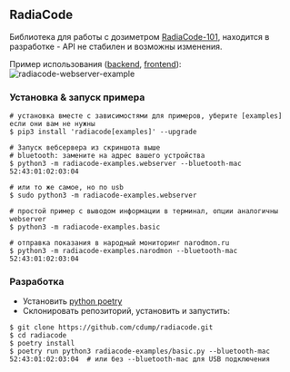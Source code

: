 ## RadiaCode
Библиотека для работы с дозиметром [RadiaCode-101](https://scan-electronics.com/dosimeters/radiacode/radiacode-101), находится в разработке - API не стабилен и возможны изменения.

Пример использования ([backend](radiacode-examples/webserver.py), [frontend](radiacode-examples/webserver.html)):
![radiacode-webserver-example](./screenshot.png)

### Установка & запуск примера
```
# установка вместе с зависимостями для примеров, уберите [examples] если они вам не нужны
$ pip3 install 'radiacode[examples]' --upgrade

# Запуск вебсервера из скриншота выше
# bluetooth: замените на адрес вашего устройства
$ python3 -m radiacode-examples.webserver --bluetooth-mac 52:43:01:02:03:04

# или то же самое, но по usb
$ sudo python3 -m radiacode-examples.webserver

# простой пример с выводом информации в терминал, опции аналогичны webserver
$ python3 -m radiacode-examples.basic

# отправка показания в народный мониторинг narodmon.ru
$ python3 -m radiacode-examples.narodmon --bluetooth-mac 52:43:01:02:03:04
```

### Разработка
- Установить [python poetry](https://python-poetry.org/docs/#installation)
- Склонировать репозиторий, установить и запустить:
```
$ git clone https://github.com/cdump/radiacode.git
$ cd radiacode
$ poetry install
$ poetry run python3 radiacode-examples/basic.py --bluetooth-mac 52:43:01:02:03:04  # или без --bluetooth-mac для USB подключения
```